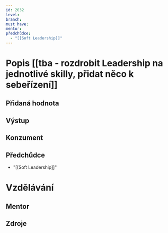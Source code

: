 ```yaml
---
id: 2032
level: 
branch: 
must have: 
mentor: 
předchůdce: 
  - "[[Soft Leadership]]"
---
```



# Popis [[tba - rozdrobit Leadership na jednotlivé skilly, přidat něco k sebeřízení]]


## Přidaná hodnota


## Výstup


## Konzument


## Předchůdce

  - "[[Soft Leadership]]"

# Vzdělávání


## Mentor


## Zdroje